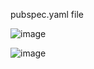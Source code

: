 pubspec.yaml file

![image](https://github.com/companyakis/flutter-bootcamp/assets/77589867/e4458857-5f47-402c-84a2-7b67afb33364)



![image](https://github.com/companyakis/flutter-bootcamp/assets/77589867/22db400f-2fea-41e0-ae5a-5ebfc9bd8906)
